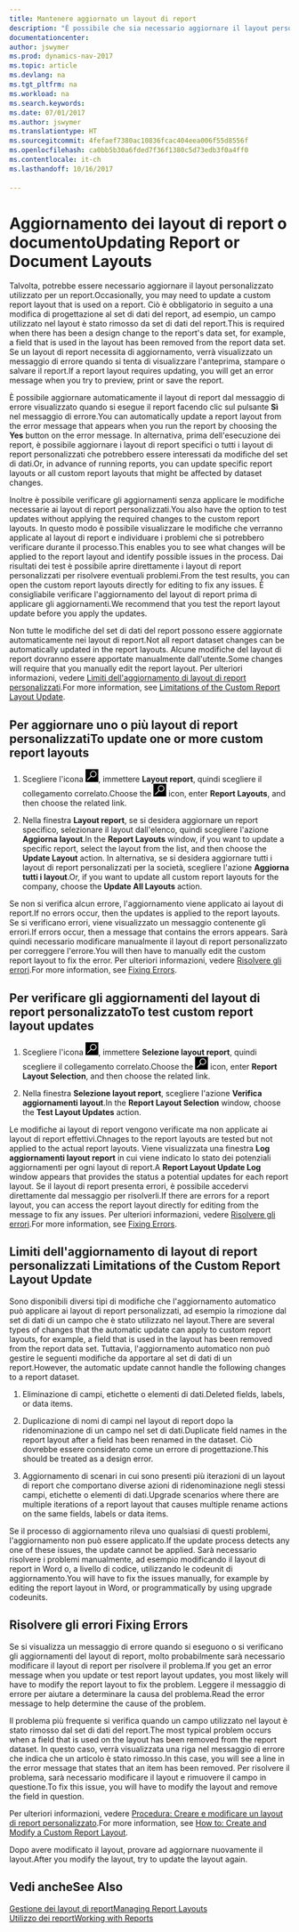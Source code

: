 ```yaml
---
title: Mantenere aggiornato un layout di report
description: "È possibile che sia necessario aggiornare il layout personalizzato utilizzato per un report. Ciò è obbligatorio in seguito a una modifica di progettazione al set di dati del report, ad esempio, un campo utilizzato nel layout è stato rimosso da set di dati del report."
documentationcenter: 
author: jswymer
ms.prod: dynamics-nav-2017
ms.topic: article
ms.devlang: na
ms.tgt_pltfrm: na
ms.workload: na
ms.search.keywords: 
ms.date: 07/01/2017
ms.author: jswymer
ms.translationtype: HT
ms.sourcegitcommit: 4fefaef7380ac10836fcac404eea006f55d8556f
ms.openlocfilehash: ca0bb5b30a6fded7f36f1380c5d73edb3f0a4ff0
ms.contentlocale: it-ch
ms.lasthandoff: 10/16/2017

---
```

# <a name="updating-report-or-document-layouts"></a><span data-ttu-id="23675-104">Aggiornamento dei layout di report o documento</span><span class="sxs-lookup"><span data-stu-id="23675-104">Updating Report or Document Layouts</span></span>
<span data-ttu-id="23675-105">Talvolta, potrebbe essere necessario aggiornare il layout personalizzato utilizzato per un report.</span><span class="sxs-lookup"><span data-stu-id="23675-105">Occasionally, you may need to update a custom report layout that is used on a report.</span></span> <span data-ttu-id="23675-106">Ciò è obbligatorio in seguito a una modifica di progettazione al set di dati del report, ad esempio, un campo utilizzato nel layout è stato rimosso da set di dati del report.</span><span class="sxs-lookup"><span data-stu-id="23675-106">This is required when there has been a design change to the report's data set, for example, a field that is used in the layout has been removed from the report data set.</span></span> <span data-ttu-id="23675-107">Se un layout di report necessita di aggiornamento, verrà visualizzato un messaggio di errore quando si tenta di visualizzare l'anteprima, stampare o salvare il report.</span><span class="sxs-lookup"><span data-stu-id="23675-107">If a report layout requires updating, you will get an error message when you try to preview, print or save the report.</span></span>  
  
<span data-ttu-id="23675-108">È possibile aggiornare automaticamente il layout di report dal messaggio di errore visualizzato quando si esegue il report facendo clic sul pulsante **Sì** nel messaggio di errore.</span><span class="sxs-lookup"><span data-stu-id="23675-108">You can automatically update a report layout from the error message that appears when you run the report by choosing the **Yes** button on the error message.</span></span> <span data-ttu-id="23675-109">In alternativa, prima dell'esecuzione dei report, è possibile aggiornare i layout di report specifici o tutti i layout di report personalizzati che potrebbero essere interessati da modifiche del set di dati.</span><span class="sxs-lookup"><span data-stu-id="23675-109">Or, in advance of running reports, you can update specific report layouts or all custom report layouts that might be affected by dataset changes.</span></span>  
  
<span data-ttu-id="23675-110">Inoltre è possibile verificare gli aggiornamenti senza applicare le modifiche necessarie ai layout di report personalizzati.</span><span class="sxs-lookup"><span data-stu-id="23675-110">You also have the option to test updates without applying the required changes to the custom report layouts.</span></span> <span data-ttu-id="23675-111">In questo modo è possibile visualizzare le modifiche che verranno applicate al layout di report e individuare i problemi che si potrebbero verificare durante il processo.</span><span class="sxs-lookup"><span data-stu-id="23675-111">This enables you to see what changes will be applied to the report layout and identify possible issues in the process.</span></span> <span data-ttu-id="23675-112">Dai risultati dei test è possibile aprire direttamente i layout di report personalizzati per risolvere eventuali problemi.</span><span class="sxs-lookup"><span data-stu-id="23675-112">From the test results, you can open the custom report layouts directly for editing to fix any issues.</span></span> <span data-ttu-id="23675-113">È consigliabile verificare l'aggiornamento del layout di report prima di applicare gli aggiornamenti.</span><span class="sxs-lookup"><span data-stu-id="23675-113">We recommend that you test the report layout update before you apply the updates.</span></span>  
  
<span data-ttu-id="23675-114">Non tutte le modifiche del set di dati del report possono essere aggiornate automaticamente nei layout di report.</span><span class="sxs-lookup"><span data-stu-id="23675-114">Not all report dataset changes can be automatically updated in the report layouts.</span></span> <span data-ttu-id="23675-115">Alcune modifiche del layout di report dovranno essere apportate manualmente dall'utente.</span><span class="sxs-lookup"><span data-stu-id="23675-115">Some changes will require that you manually edit the report layout.</span></span> <span data-ttu-id="23675-116">Per ulteriori informazioni, vedere [Limiti dell'aggiornamento di layout di report personalizzati](ui-update-report-layouts.md#UpdateLimitations).</span><span class="sxs-lookup"><span data-stu-id="23675-116">For more information, see [Limitations of the Custom Report Layout Update](ui-update-report-layouts.md#UpdateLimitations).</span></span>  
  
## <a name="to-update-one-or-more-custom-report-layouts"></a><span data-ttu-id="23675-117">Per aggiornare uno o più layout di report personalizzati</span><span class="sxs-lookup"><span data-stu-id="23675-117">To update one or more custom report layouts</span></span>  
  
1.  <span data-ttu-id="23675-118">Scegliere l'icona ![Cerca pagina o report](media/ui-search/search_small.png "icona Cerca pagina o report"), immettere **Layout report**, quindi scegliere il collegamento correlato.</span><span class="sxs-lookup"><span data-stu-id="23675-118">Choose the ![Search for Page or Report](media/ui-search/search_small.png "Search for Page or Report icon") icon, enter **Report Layouts**, and then choose the related link.</span></span>  
  
2.  <span data-ttu-id="23675-119">Nella finestra **Layout report**, se si desidera aggiornare un report specifico, selezionare il layout dall'elenco, quindi scegliere l'azione **Aggiorna layout**.</span><span class="sxs-lookup"><span data-stu-id="23675-119">In the **Report Layouts** window, if you want to update a specific report, select the layout from the list, and then choose the **Update Layout** action.</span></span> <span data-ttu-id="23675-120">In alternativa, se si desidera aggiornare tutti i layout di report personalizzati per la società, scegliere l'azione **Aggiorna tutti i layout**.</span><span class="sxs-lookup"><span data-stu-id="23675-120">Or, if you want to update all custom report layouts for the company, choose the **Update All Layouts** action.</span></span>  

<span data-ttu-id="23675-121">Se non si verifica alcun errore, l'aggiornamento viene applicato ai layout di report.</span><span class="sxs-lookup"><span data-stu-id="23675-121">If no errors occur, then the updates is applied to the report layouts.</span></span> <span data-ttu-id="23675-122">Se si verificano errori, viene visualizzato un messaggio contenente gli errori.</span><span class="sxs-lookup"><span data-stu-id="23675-122">If errors occur, then a message that contains the errors appears.</span></span> <span data-ttu-id="23675-123">Sarà quindi necessario modificare manualmente il layout di report personalizzato per correggere l'errore.</span><span class="sxs-lookup"><span data-stu-id="23675-123">You will then have to manually edit the custom report layout to fix the error.</span></span> <span data-ttu-id="23675-124">Per ulteriori informazioni, vedere [Risolvere gli errori](ui-update-report-layouts.md#FixErrors).</span><span class="sxs-lookup"><span data-stu-id="23675-124">For more information, see [Fixing Errors](ui-update-report-layouts.md#FixErrors).</span></span>  

## <a name="to-test-custom-report-layout-updates"></a><span data-ttu-id="23675-125">Per verificare gli aggiornamenti del layout di report personalizzato</span><span class="sxs-lookup"><span data-stu-id="23675-125">To test custom report layout updates</span></span>  
  
1.  <span data-ttu-id="23675-126">Scegliere l'icona ![Cerca pagina o report](media/ui-search/search_small.png "icona Cerca pagina o report"), immettere **Selezione layout report**, quindi scegliere il collegamento correlato.</span><span class="sxs-lookup"><span data-stu-id="23675-126">Choose the ![Search for Page or Report](media/ui-search/search_small.png "Search for Page or Report icon") icon, enter **Report Layout Selection**, and then choose the related link.</span></span>  
  
2.  <span data-ttu-id="23675-127">Nella finestra **Selezione layout report**, scegliere l'azione **Verifica aggiornamenti layout**.</span><span class="sxs-lookup"><span data-stu-id="23675-127">In the **Report Layout Selection** window, choose the **Test Layout Updates** action.</span></span>  
  
 <span data-ttu-id="23675-128">Le modifiche ai layout di report vengono verificate ma non applicate ai layout di report effettivi.</span><span class="sxs-lookup"><span data-stu-id="23675-128">Chnages to the report layouts are tested but not applied to the actual report layouts.</span></span> <span data-ttu-id="23675-129">Viene visualizzata una finestra **Log aggiornamenti layout report** in cui viene indicato lo stato dei potenziali aggiornamenti per ogni layout di report.</span><span class="sxs-lookup"><span data-stu-id="23675-129">A **Report Layout Update Log** window appears that provides the status a potential updates for each report layout.</span></span> <span data-ttu-id="23675-130">Se il layout di report presenta errori, è possibile accedervi direttamente dal messaggio per risolverli.</span><span class="sxs-lookup"><span data-stu-id="23675-130">If there are errors for a report layout, you can access the report layout directly for editing from the message to fix any issues.</span></span> <span data-ttu-id="23675-131">Per ulteriori informazioni, vedere [Risolvere gli errori](ui-update-report-layouts.md#FixErrors).</span><span class="sxs-lookup"><span data-stu-id="23675-131">For more information, see [Fixing Errors](ui-update-report-layouts.md#FixErrors).</span></span>  
  
##  <span data-ttu-id="23675-132"><a name="UpdateLimitations"></a> Limiti dell'aggiornamento di layout di report personalizzati</span><span class="sxs-lookup"><span data-stu-id="23675-132"><a name="UpdateLimitations"></a> Limitations of the Custom Report Layout Update</span></span>  
 <span data-ttu-id="23675-133">Sono disponibili diversi tipi di modifiche che l'aggiornamento automatico può applicare ai layout di report personalizzati, ad esempio la rimozione dal set di dati di un campo che è stato utilizzato nel layout.</span><span class="sxs-lookup"><span data-stu-id="23675-133">There are several types of changes that the automatic update can apply to custom report layouts, for example, a field that is used in the layout has been removed from the report data set.</span></span> <span data-ttu-id="23675-134">Tuttavia, l'aggiornamento automatico non può gestire le seguenti modifiche da apportare al set di dati di un report.</span><span class="sxs-lookup"><span data-stu-id="23675-134">However, the automatic update cannot handle the following changes to a report dataset.</span></span>  
  
1.  <span data-ttu-id="23675-135">Eliminazione di campi, etichette o elementi di dati.</span><span class="sxs-lookup"><span data-stu-id="23675-135">Deleted fields, labels, or data items.</span></span>  
  
2.  <span data-ttu-id="23675-136">Duplicazione di nomi di campi nel layout di report dopo la ridenominazione di un campo nel set di dati.</span><span class="sxs-lookup"><span data-stu-id="23675-136">Duplicate field names in the report layout after a field has been renamed in the dataset.</span></span> <span data-ttu-id="23675-137">Ciò dovrebbe essere considerato come un errore di progettazione.</span><span class="sxs-lookup"><span data-stu-id="23675-137">This should be treated as a design error.</span></span>  
  
3.  <span data-ttu-id="23675-138">Aggiornamento di scenari in cui sono presenti più iterazioni di un layout di report che comportano diverse azioni di ridenominazione negli stessi campi, etichette o elementi di dati.</span><span class="sxs-lookup"><span data-stu-id="23675-138">Upgrade scenarios where there are multiple iterations of a report layout that causes multiple rename actions on the same fields, labels or data items.</span></span>  
  
 <span data-ttu-id="23675-139">Se il processo di aggiornamento rileva uno qualsiasi di questi problemi, l'aggiornamento non può essere applicato.</span><span class="sxs-lookup"><span data-stu-id="23675-139">If the update process detects any one of these issues, the update cannot be applied.</span></span> <span data-ttu-id="23675-140">Sarà necessario risolvere i problemi manualmente, ad esempio modificando il layout di report in Word o, a livello di codice, utilizzando le codeunit di aggiornamento.</span><span class="sxs-lookup"><span data-stu-id="23675-140">You will have to fix the issues manually, for example by editing the report layout in Word, or programmatically by using upgrade codeunits.</span></span>  
  
##  <span data-ttu-id="23675-141"><a name="FixErrors"></a> Risolvere gli errori</span><span class="sxs-lookup"><span data-stu-id="23675-141"><a name="FixErrors"></a> Fixing Errors</span></span>  
 <span data-ttu-id="23675-142">Se si visualizza un messaggio di errore quando si eseguono o si verificano gli aggiornamenti del layout di report, molto probabilmente sarà necessario modificare il layout di report per risolvere il problema.</span><span class="sxs-lookup"><span data-stu-id="23675-142">If you get an error message when you update or test report layout updates, you most likely will have to modify the report layout to fix the problem.</span></span> <span data-ttu-id="23675-143">Leggere il messaggio di errore per aiutare a determinare la causa del problema.</span><span class="sxs-lookup"><span data-stu-id="23675-143">Read the error message to help determine the cause of the problem.</span></span>  
  
 <span data-ttu-id="23675-144">Il problema più frequente si verifica quando un campo utilizzato nel layout è stato rimosso dal set di dati del report.</span><span class="sxs-lookup"><span data-stu-id="23675-144">The most typical problem occurs when a field that is used on the layout has been removed from the report dataset.</span></span> <span data-ttu-id="23675-145">In questo caso, verrà visualizzata una riga nel messaggio di errore che indica che un articolo è stato rimosso.</span><span class="sxs-lookup"><span data-stu-id="23675-145">In this case, you will see a line in the error message that states that an item has been removed.</span></span> <span data-ttu-id="23675-146">Per risolvere il problema, sarà necessario modificare il layout e rimuovere il campo in questione.</span><span class="sxs-lookup"><span data-stu-id="23675-146">To fix this issue, you will have to modify the layout and remove the field in question.</span></span>  
  
 <span data-ttu-id="23675-147">Per ulteriori informazioni, vedere [Procedura: Creare e modificare un layout di report personalizzato](ui-how-create-custom-report-layout.md#ModifyCustomLayout).</span><span class="sxs-lookup"><span data-stu-id="23675-147">For more information, see [How to: Create and Modify a Custom Report Layout](ui-how-create-custom-report-layout.md#ModifyCustomLayout).</span></span>  
  
 <span data-ttu-id="23675-148">Dopo avere modificato il layout, provare ad aggiornare nuovamente il layout.</span><span class="sxs-lookup"><span data-stu-id="23675-148">After you modify the layout, try to update the layout again.</span></span>  
  
## <a name="see-also"></a><span data-ttu-id="23675-149">Vedi anche</span><span class="sxs-lookup"><span data-stu-id="23675-149">See Also</span></span>  
 [<span data-ttu-id="23675-150">Gestione dei layout di report</span><span class="sxs-lookup"><span data-stu-id="23675-150">Managing Report Layouts</span></span>](ui-manage-report-layouts.md)  
 [<span data-ttu-id="23675-151">Utilizzo dei report</span><span class="sxs-lookup"><span data-stu-id="23675-151">Working with Reports</span></span>](ui-work-report.md)  
